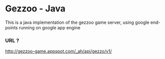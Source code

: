 Gezzoo - Java
==================

This is a java implementation of the gezzoo game server, using google end-points running on google app engine

### URL ?
http://gezzoo-game.appspot.com/_ah/api/gezzo/v1/
